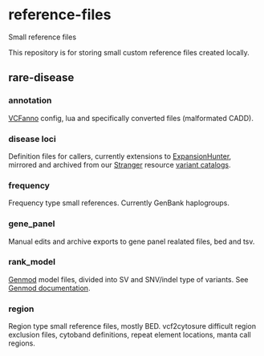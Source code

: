 # reference-files
Small reference files 

This repository is for storing small custom reference files created locally.

## rare-disease

### annotation

[VCFanno](https://github.com/brentp/vcfanno/) config, lua and specifically converted files (malformated CADD). 

### disease loci

Definition files for callers, currently extensions to [ExpansionHunter](https://github.com/Illumina/ExpansionHunter/tree/master/variant_catalog), mirrored and archived from our [Stranger](https://github.com/moonso/stranger) resource [variant catalogs](https://github.com/moonso/stranger/tree/master/stranger/resources).

### frequency

Frequency type small references. Currently GenBank haplogroups.

### gene_panel

Manual edits and archive exports to gene panel realated files, bed and tsv.

### rank_model

[Genmod](https://github.com/moonso/genmod) model files, divided into SV and SNV/indel type of variants. See [Genmod documentation](http://moonso.github.io/genmod/).

### region

Region type small reference files, mostly BED. vcf2cytosure difficult region exclusion files, cytoband definitions, repeat element locations, manta call regions.
